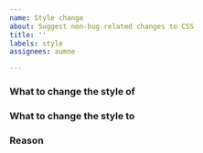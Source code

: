 ```yaml
---
name: Style change
about: Suggest non-bug related changes to CSS
title: ''
labels: style
assignees: aumne

---
```


### What to change the style of

### What to change the style to

### Reason
